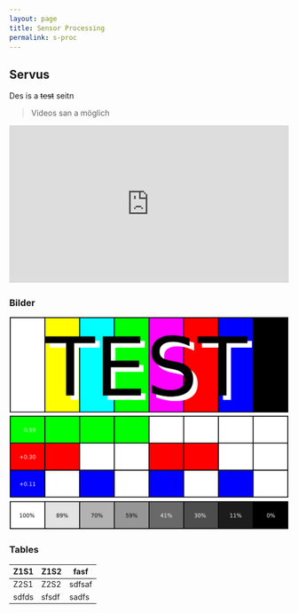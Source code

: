 ```yaml
---
layout: page
title: Sensor Processing
permalink: s-proc
---
```

## Servus

Des is a ~~test~~ seitn

>Videos san a möglich

<iframe style="width: 100%; aspect-ratio: 16 / 9;" src="https://www.youtube.com/embed/e9AolB5W4UA?si=mCV5CpfVlKcIDPLX" title="YouTube video player" frameborder="0" allow="accelerometer; autoplay; clipboard-write; encrypted-media; gyroscope; picture-in-picture; web-share" referrerpolicy="strict-origin-when-cross-origin" allowfullscreen></iframe>

### Bilder

![](/assets/images/Test.svg)

### Tables

| Z1S1  | Z1S2  | fasf   |
| ----- | ----- | ------ |
| Z2S1  | Z2S2  | sdfsaf |
| sdfds | sfsdf | sadfs  |
